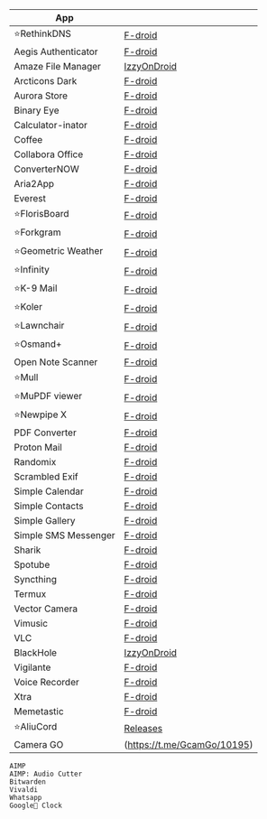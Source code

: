 |App||
|-|-|
|⭐RethinkDNS|[F-droid](https://f-droid.org/packages/com.celzero.bravedns/)|
|Aegis Authenticator | [F-droid](https://f-droid.org/packages/com.beemdevelopment.aegis/)
|Amaze File Manager|[IzzyOnDroid](https://apt.izzysoft.de/fdroid/index/apk/com.amaze.filemanager)|
|Arcticons Dark|[F-droid]()|
|Aurora Store|[F-droid]()|
|Binary Eye|[F-droid]()|
|Calculator-inator |[F-droid](https://f-droid.org/packages/com.inator.calculator/)|
|Coffee|[F-droid]()|
|Collabora Office|[F-droid]()|
|ConverterNOW|[F-droid]()|
|Aria2App|[F-droid](https://f-droid.org/packages/com.gianlu.aria2app/)|
|Everest|[F-droid]()|
|⭐FlorisBoard|[F-droid]()|
|⭐Forkgram|[F-droid]()|
|⭐Geometric Weather|[F-droid](https://f-droid.org/packages/wangdaye.com.geometricweather/)|
|⭐Infinity|[F-droid]()|
|⭐K-9 Mail|[F-droid]()|
|⭐Koler|[F-droid]()|
|⭐Lawnchair|[F-droid]()|
|⭐Osmand+|[F-droid]()|
|Open Note Scanner | [F-droid](https://f-droid.org/packages/com.todobom.opennotescanner/)|
|⭐Mull|[F-droid]()|
|⭐MuPDF viewer|[F-droid]()|
|⭐Newpipe X|[F-droid]()|
|PDF Converter|[F-droid]()|
|Proton Mail|[F-droid]()|
|Randomix|[F-droid]()|
|Scrambled Exif|[F-droid]()|
|Simple Calendar|[F-droid]()|
|Simple Contacts|[F-droid]()|
|Simple Gallery|[F-droid]()|
|Simple SMS Messenger|[F-droid]()|
|Sharik|[F-droid](https://f-droid.org/en/packages/dev.marchello.sharik/)|
|Spotube|[F-droid](https://f-droid.org/packages/oss.krtirtho.spotube/)|
|Syncthing|[F-droid](https://f-droid.org/packages/com.nutomic.syncthingandroid/)|
|Termux|[F-droid]()|
|Vector Camera|[F-droid]()|
|Vimusic|[F-droid]()|
|VLC|[F-droid](https://f-droid.org/en/packages/org.videolan.vlc/)
|BlackHole|[IzzyOnDroid](https://android.izzysoft.de/repo/apk/com.shadow.blackhole)
|Vigilante|[F-droid](https://f-droid.org/en/packages/com.crazylegend.vigilante/)|
|Voice Recorder|[F-droid]()|
|Xtra| [F-droid](https://f-droid.org/packages/com.github.andreyasadchy.xtra/)|
|Memetastic|[F-droid](https://f-droid.org/packages/io.github.gsantner.memetastic/)|
|⭐AliuCord|[Releases](https://github.com/Aliucord/Aliucord/releases/latest/download/Installer-release.apk)| 
|Camera GO|(https://t.me/GcamGo/10195)|
```
AIMP
AIMP: Audio Cutter
Bitwarden
Vivaldi
Whatsapp
Google🤮 Clock
```
